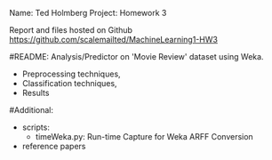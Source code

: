 Name:    Ted Holmberg
Project: Homework 3

Report and files hosted on Github
https://github.com/scalemailted/MachineLearning1-HW3

#README:
Analysis/Predictor on 'Movie Review' dataset using Weka.
- Preprocessing techniques,
- Classification techniques,
- Results

#Additional:
- scripts: 
	+ timeWeka.py: Run-time Capture for Weka ARFF Conversion
- reference papers




